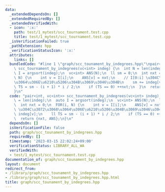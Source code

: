 ```yaml
---
data:
  _extendedDependsOn: []
  _extendedRequiredBy: []
  _extendedVerifiedWith:
  - icon: ':x:'
    path: test/1_mytest/scc_tournament.test.cpp
    title: test/1_mytest/scc_tournament.test.cpp
  _isVerificationFailed: true
  _pathExtension: hpp
  _verificationStatusIcon: ':x:'
  attributes:
    links: []
  bundledCode: "#line 1 \"graph/scc_tounament_by_indegrees.hpp\"\npair<int, vc<int>>\
    \ scc_tournament_by_indegrees(vc<int> indeg) {\n  int N = len(indeg);\n  auto\
    \ I = argsort(indeg);\n  vc<int> ANS(N);\n  ll sm = 0;\n  int nxt = 0;\n  FOR(i,\
    \ N) {\n    int v = I[i];\n    ANS[v] = nxt;\n    // I[0:i] \u304C\u3072\u3068\
    \u3064\u306E\u6210\u5206\u304B\u3069\u3046\u304B\n    sm += indeg[v];\n    ll\
    \ TS = sm - (i + 1) * i / 2;\n    if (TS == 0) ++nxt;\n  }\n  return {nxt, ANS};\n\
    }\n"
  code: "pair<int, vc<int>> scc_tournament_by_indegrees(vc<int> indeg) {\n  int N\
    \ = len(indeg);\n  auto I = argsort(indeg);\n  vc<int> ANS(N);\n  ll sm = 0;\n\
    \  int nxt = 0;\n  FOR(i, N) {\n    int v = I[i];\n    ANS[v] = nxt;\n    // I[0:i]\
    \ \u304C\u3072\u3068\u3064\u306E\u6210\u5206\u304B\u3069\u3046\u304B\n    sm +=\
    \ indeg[v];\n    ll TS = sm - (i + 1) * i / 2;\n    if (TS == 0) ++nxt;\n  }\n\
    \  return {nxt, ANS};\n}\n"
  dependsOn: []
  isVerificationFile: false
  path: graph/scc_tounament_by_indegrees.hpp
  requiredBy: []
  timestamp: '2023-03-15 22:02:24+09:00'
  verificationStatus: LIBRARY_ALL_WA
  verifiedWith:
  - test/1_mytest/scc_tournament.test.cpp
documentation_of: graph/scc_tounament_by_indegrees.hpp
layout: document
redirect_from:
- /library/graph/scc_tounament_by_indegrees.hpp
- /library/graph/scc_tounament_by_indegrees.hpp.html
title: graph/scc_tounament_by_indegrees.hpp
---
```


